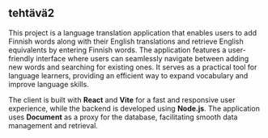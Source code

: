 ## tehtävä2

This project is a language translation application that enables users to add Finnish words along with their English translations and retrieve English equivalents by entering Finnish words. The application features a user-friendly interface where users can seamlessly navigate between adding new words and searching for existing ones. It serves as a practical tool for language learners, providing an efficient way to expand vocabulary and improve language skills.

The client is built with **React** and **Vite** for a fast and responsive user experience, while the backend is developed using **Node.js**. The application uses **Document** as a proxy for the database, facilitating smooth data management and retrieval.
